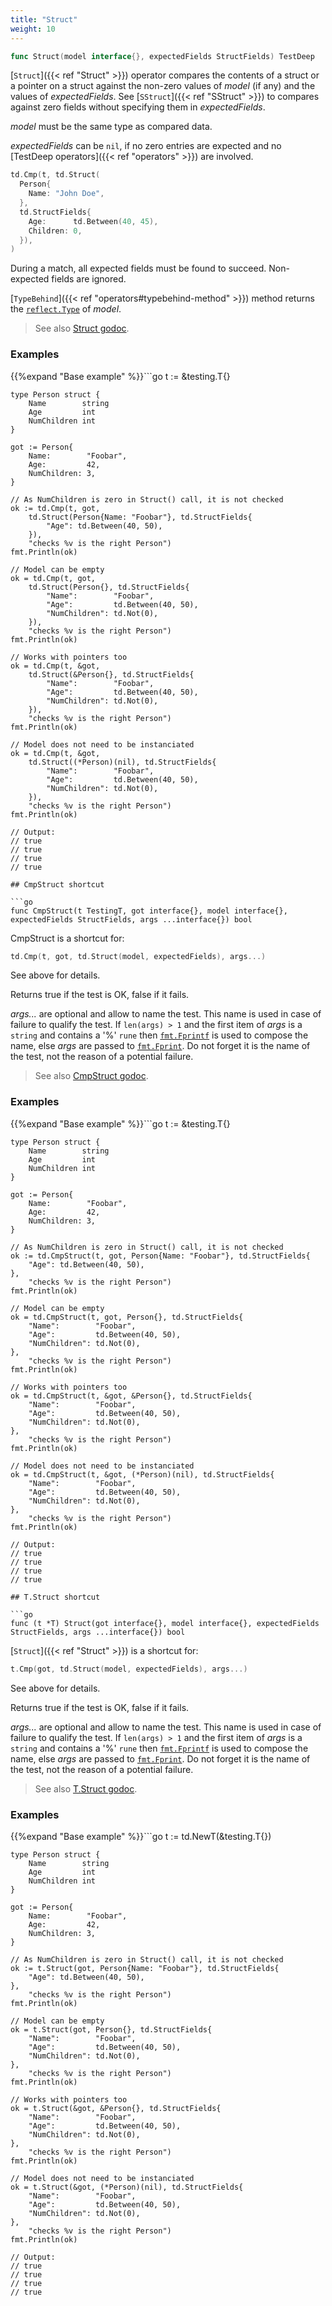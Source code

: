 ```yaml
---
title: "Struct"
weight: 10
---
```


```go
func Struct(model interface{}, expectedFields StructFields) TestDeep
```

[`Struct`]({{< ref "Struct" >}}) operator compares the contents of a struct or a pointer on a
struct against the non-zero values of *model* (if any) and the
values of *expectedFields*. See [`SStruct`]({{< ref "SStruct" >}}) to compares against zero
fields without specifying them in *expectedFields*.

*model* must be the same type as compared data.

*expectedFields* can be `nil`, if no zero entries are expected and
no [TestDeep operators]({{< ref "operators" >}}) are involved.

```go
td.Cmp(t, td.Struct(
  Person{
    Name: "John Doe",
  },
  td.StructFields{
    Age:      td.Between(40, 45),
    Children: 0,
  }),
)
```

During a match, all expected fields must be found to
succeed. Non-expected fields are ignored.

[`TypeBehind`]({{< ref "operators#typebehind-method" >}}) method returns the [`reflect.Type`](https://golang.org/pkg/reflect/#Type) of *model*.


> See also [<i class='fas fa-book'></i> Struct godoc](https://godoc.org/github.com/maxatome/go-testdeep/td#Struct).

### Examples

{{%expand "Base example" %}}```go
	t := &testing.T{}

	type Person struct {
		Name        string
		Age         int
		NumChildren int
	}

	got := Person{
		Name:        "Foobar",
		Age:         42,
		NumChildren: 3,
	}

	// As NumChildren is zero in Struct() call, it is not checked
	ok := td.Cmp(t, got,
		td.Struct(Person{Name: "Foobar"}, td.StructFields{
			"Age": td.Between(40, 50),
		}),
		"checks %v is the right Person")
	fmt.Println(ok)

	// Model can be empty
	ok = td.Cmp(t, got,
		td.Struct(Person{}, td.StructFields{
			"Name":        "Foobar",
			"Age":         td.Between(40, 50),
			"NumChildren": td.Not(0),
		}),
		"checks %v is the right Person")
	fmt.Println(ok)

	// Works with pointers too
	ok = td.Cmp(t, &got,
		td.Struct(&Person{}, td.StructFields{
			"Name":        "Foobar",
			"Age":         td.Between(40, 50),
			"NumChildren": td.Not(0),
		}),
		"checks %v is the right Person")
	fmt.Println(ok)

	// Model does not need to be instanciated
	ok = td.Cmp(t, &got,
		td.Struct((*Person)(nil), td.StructFields{
			"Name":        "Foobar",
			"Age":         td.Between(40, 50),
			"NumChildren": td.Not(0),
		}),
		"checks %v is the right Person")
	fmt.Println(ok)

	// Output:
	// true
	// true
	// true
	// true

```{{% /expand%}}
## CmpStruct shortcut

```go
func CmpStruct(t TestingT, got interface{}, model interface{}, expectedFields StructFields, args ...interface{}) bool
```

CmpStruct is a shortcut for:

```go
td.Cmp(t, got, td.Struct(model, expectedFields), args...)
```

See above for details.

Returns true if the test is OK, false if it fails.

*args...* are optional and allow to name the test. This name is
used in case of failure to qualify the test. If `len(args) > 1` and
the first item of *args* is a `string` and contains a '%' `rune` then
[`fmt.Fprintf`](https://golang.org/pkg/fmt/#Fprintf) is used to compose the name, else *args* are passed to
[`fmt.Fprint`](https://golang.org/pkg/fmt/#Fprint). Do not forget it is the name of the test, not the
reason of a potential failure.


> See also [<i class='fas fa-book'></i> CmpStruct godoc](https://godoc.org/github.com/maxatome/go-testdeep/td#CmpStruct).

### Examples

{{%expand "Base example" %}}```go
	t := &testing.T{}

	type Person struct {
		Name        string
		Age         int
		NumChildren int
	}

	got := Person{
		Name:        "Foobar",
		Age:         42,
		NumChildren: 3,
	}

	// As NumChildren is zero in Struct() call, it is not checked
	ok := td.CmpStruct(t, got, Person{Name: "Foobar"}, td.StructFields{
		"Age": td.Between(40, 50),
	},
		"checks %v is the right Person")
	fmt.Println(ok)

	// Model can be empty
	ok = td.CmpStruct(t, got, Person{}, td.StructFields{
		"Name":        "Foobar",
		"Age":         td.Between(40, 50),
		"NumChildren": td.Not(0),
	},
		"checks %v is the right Person")
	fmt.Println(ok)

	// Works with pointers too
	ok = td.CmpStruct(t, &got, &Person{}, td.StructFields{
		"Name":        "Foobar",
		"Age":         td.Between(40, 50),
		"NumChildren": td.Not(0),
	},
		"checks %v is the right Person")
	fmt.Println(ok)

	// Model does not need to be instanciated
	ok = td.CmpStruct(t, &got, (*Person)(nil), td.StructFields{
		"Name":        "Foobar",
		"Age":         td.Between(40, 50),
		"NumChildren": td.Not(0),
	},
		"checks %v is the right Person")
	fmt.Println(ok)

	// Output:
	// true
	// true
	// true
	// true

```{{% /expand%}}
## T.Struct shortcut

```go
func (t *T) Struct(got interface{}, model interface{}, expectedFields StructFields, args ...interface{}) bool
```

[`Struct`]({{< ref "Struct" >}}) is a shortcut for:

```go
t.Cmp(got, td.Struct(model, expectedFields), args...)
```

See above for details.

Returns true if the test is OK, false if it fails.

*args...* are optional and allow to name the test. This name is
used in case of failure to qualify the test. If `len(args) > 1` and
the first item of *args* is a `string` and contains a '%' `rune` then
[`fmt.Fprintf`](https://golang.org/pkg/fmt/#Fprintf) is used to compose the name, else *args* are passed to
[`fmt.Fprint`](https://golang.org/pkg/fmt/#Fprint). Do not forget it is the name of the test, not the
reason of a potential failure.


> See also [<i class='fas fa-book'></i> T.Struct godoc](https://godoc.org/github.com/maxatome/go-testdeep/td#T.Struct).

### Examples

{{%expand "Base example" %}}```go
	t := td.NewT(&testing.T{})

	type Person struct {
		Name        string
		Age         int
		NumChildren int
	}

	got := Person{
		Name:        "Foobar",
		Age:         42,
		NumChildren: 3,
	}

	// As NumChildren is zero in Struct() call, it is not checked
	ok := t.Struct(got, Person{Name: "Foobar"}, td.StructFields{
		"Age": td.Between(40, 50),
	},
		"checks %v is the right Person")
	fmt.Println(ok)

	// Model can be empty
	ok = t.Struct(got, Person{}, td.StructFields{
		"Name":        "Foobar",
		"Age":         td.Between(40, 50),
		"NumChildren": td.Not(0),
	},
		"checks %v is the right Person")
	fmt.Println(ok)

	// Works with pointers too
	ok = t.Struct(&got, &Person{}, td.StructFields{
		"Name":        "Foobar",
		"Age":         td.Between(40, 50),
		"NumChildren": td.Not(0),
	},
		"checks %v is the right Person")
	fmt.Println(ok)

	// Model does not need to be instanciated
	ok = t.Struct(&got, (*Person)(nil), td.StructFields{
		"Name":        "Foobar",
		"Age":         td.Between(40, 50),
		"NumChildren": td.Not(0),
	},
		"checks %v is the right Person")
	fmt.Println(ok)

	// Output:
	// true
	// true
	// true
	// true

```{{% /expand%}}
